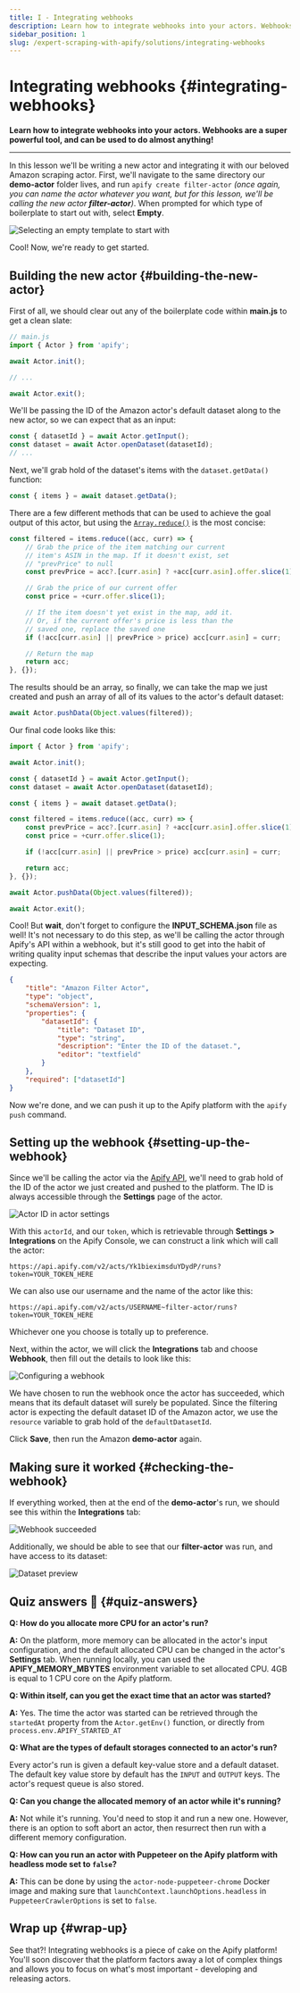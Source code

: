 ```yaml
---
title: I - Integrating webhooks
description: Learn how to integrate webhooks into your actors. Webhooks are a super powerful tool, and can be used to do almost anything!
sidebar_position: 1
slug: /expert-scraping-with-apify/solutions/integrating-webhooks
---
```


# Integrating webhooks {#integrating-webhooks}

**Learn how to integrate webhooks into your actors. Webhooks are a super powerful tool, and can be used to do almost anything!**

---

In this lesson we'll be writing a new actor and integrating it with our beloved Amazon scraping actor. First, we'll navigate to the same directory our **demo-actor** folder lives, and run `apify create filter-actor` _(once again, you can name the actor whatever you want, but for this lesson, we'll be calling the new actor **filter-actor**)_. When prompted for which type of boilerplate to start out with, select **Empty**.

![Selecting an empty template to start with](./images/select-empty.jpg)

Cool! Now, we're ready to get started.

## Building the new actor {#building-the-new-actor}

First of all, we should clear out any of the boilerplate code within **main.js** to get a clean slate:

```js
// main.js
import { Actor } from 'apify';

await Actor.init();

// ...

await Actor.exit();
```

We'll be passing the ID of the Amazon actor's default dataset along to the new actor, so we can expect that as an input:

```js
const { datasetId } = await Actor.getInput();
const dataset = await Actor.openDataset(datasetId);
// ...
```

Next, we'll grab hold of the dataset's items with the `dataset.getData()` function:

```js
const { items } = await dataset.getData();
```

There are a few different methods that can be used to achieve the goal output of this actor, but using the [`Array.reduce()`](https://developer.mozilla.org/en-US/docs/Web/JavaScript/Reference/Global_Objects/Array/reduce) is the most concise:

```js
const filtered = items.reduce((acc, curr) => {
    // Grab the price of the item matching our current
    // item's ASIN in the map. If it doesn't exist, set
    // "prevPrice" to null
    const prevPrice = acc?.[curr.asin] ? +acc[curr.asin].offer.slice(1) : null;

    // Grab the price of our current offer
    const price = +curr.offer.slice(1);

    // If the item doesn't yet exist in the map, add it.
    // Or, if the current offer's price is less than the
    // saved one, replace the saved one
    if (!acc[curr.asin] || prevPrice > price) acc[curr.asin] = curr;

    // Return the map
    return acc;
}, {});
```

The results should be an array, so finally, we can take the map we just created and push an array of all of its values to the actor's default dataset:

```js
await Actor.pushData(Object.values(filtered));
```

Our final code looks like this:

```js
import { Actor } from 'apify';

await Actor.init();

const { datasetId } = await Actor.getInput();
const dataset = await Actor.openDataset(datasetId);

const { items } = await dataset.getData();

const filtered = items.reduce((acc, curr) => {
    const prevPrice = acc?.[curr.asin] ? +acc[curr.asin].offer.slice(1) : null;
    const price = +curr.offer.slice(1);

    if (!acc[curr.asin] || prevPrice > price) acc[curr.asin] = curr;

    return acc;
}, {});

await Actor.pushData(Object.values(filtered));

await Actor.exit();
```

Cool! But **wait**, don't forget to configure the **INPUT_SCHEMA.json** file as well! It's not necessary to do this step, as we'll be calling the actor through Apify's API within a webhook, but it's still good to get into the habit of writing quality input schemas that describe the input values your actors are expecting.

```json
{
    "title": "Amazon Filter Actor",
    "type": "object",
    "schemaVersion": 1,
    "properties": {
        "datasetId": {
            "title": "Dataset ID",
            "type": "string",
            "description": "Enter the ID of the dataset.",
            "editor": "textfield"
        }
    },
    "required": ["datasetId"]
}
```

Now we're done, and we can push it up to the Apify platform with the `apify push` command.

## Setting up the webhook {#setting-up-the-webhook}

Since we'll be calling the actor via the [Apify API](/academy/api/run-actor-and-retrieve-data-via-api), we'll need to grab hold of the ID of the actor we just created and pushed to the platform. The ID is always accessible through the **Settings** page of the actor.

![Actor ID in actor settings](./images/actor-settings.jpg)

With this `actorId`, and our `token`, which is retrievable through **Settings > Integrations** on the Apify Console, we can construct a link which will call the actor:

```text
https://api.apify.com/v2/acts/Yk1bieximsduYDydP/runs?token=YOUR_TOKEN_HERE
```

We can also use our username and the name of the actor like this:

```text
https://api.apify.com/v2/acts/USERNAME~filter-actor/runs?token=YOUR_TOKEN_HERE
```

Whichever one you choose is totally up to preference.

Next, within the actor, we will click the **Integrations** tab and choose **Webhook**, then fill out the details to look like this:

![Configuring a webhook](./images/adding-webhook.jpg)

We have chosen to run the webhook once the actor has succeeded, which means that its default dataset will surely be populated. Since the filtering actor is expecting the default dataset ID of the Amazon actor, we use the `resource` variable to grab hold of the `defaultDatasetId`.

Click **Save**, then run the Amazon **demo-actor** again.

## Making sure it worked {#checking-the-webhook}

If everything worked, then at the end of the **demo-actor**'s run, we should see this within the **Integrations** tab:

![Webhook succeeded](./images/webhook-succeeded.png)

Additionally, we should be able to see that our **filter-actor** was run, and have access to its dataset:

![Dataset preview](./images/dataset-preview.png)

## Quiz answers 📝 {#quiz-answers}

**Q: How do you allocate more CPU for an actor's run?**

**A:** On the platform, more memory can be allocated in the actor's input configuration, and the default allocated CPU can be changed in the actor's **Settings** tab. When running locally, you can used the **APIFY_MEMORY_MBYTES** environment variable to set allocated CPU. 4GB is equal to 1 CPU core on the Apify platform.

**Q: Within itself, can you get the exact time that an actor was started?**

**A:** Yes. The time the actor was started can be retrieved through the `startedAt` property from the `Actor.getEnv()` function, or directly from `process.env.APIFY_STARTED_AT`

**Q: What are the types of default storages connected to an actor's run?**

Every actor's run is given a default key-value store and a default dataset. The default key value store by default has the `INPUT` and `OUTPUT` keys. The actor's request queue is also stored.

**Q: Can you change the allocated memory of an actor while it's running?**

**A:** Not while it's running. You'd need to stop it and run a new one. However, there is an option to soft abort an actor, then resurrect then run with a different memory configuration.

**Q: How can you run an actor with Puppeteer on the Apify platform with headless mode set to `false`?**

**A:** This can be done by using the `actor-node-puppeteer-chrome` Docker image and making sure that `launchContext.launchOptions.headless` in `PuppeteerCrawlerOptions` is set to `false`.

## Wrap up {#wrap-up}

See that?! Integrating webhooks is a piece of cake on the Apify platform! You'll soon discover that the platform factors away a lot of complex things and allows you to focus on what's most important - developing and releasing actors.
